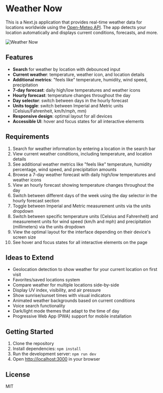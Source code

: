 # Weather Now
This is a Next.js application that provides real-time weather data for locations worldwide using the [Open-Meteo API](https://open-meteo.com/). The app detects your location automatically and displays current conditions, forecasts, and more.

![Weather Now](WeatherNow.png)

## Features

- **Search** for weather by location with debounced input
- **Current weather**: temperature, weather icon, and location details
- **Additional metrics**: "feels like" temperature, humidity, wind speed, precipitation
- **7-day forecast**: daily high/low temperatures and weather icons
- **Hourly forecast**: temperature changes throughout the day
- **Day selector**: switch between days in the hourly forecast
- **Units toggle**: switch between Imperial and Metric units (Celsius/Fahrenheit, km/h/mph, mm)
- **Responsive design**: optimal layout for all devices
- **Accessible UI**: hover and focus states for all interactive elements

## Requirements

1. Search for weather information by entering a location in the search bar
2. View current weather conditions, including temperature, and location details
3. See additional weather metrics like "feels like" temperature, humidity percentage, wind speed, and precipitation amounts
4. Browse a 7-day weather forecast with daily high/low temperatures and weather icons
5. View an hourly forecast showing temperature changes throughout the day
6. Switch between different days of the week using the day selector in the hourly forecast section
7. Toggle between Imperial and Metric measurement units via the units dropdown
8. Switch between specific temperature units (Celsius and Fahrenheit) and measurement units for wind speed (km/h and mph) and precipitation (millimeters) via the units dropdown
9. View the optimal layout for the interface depending on their device's screen size
10. See hover and focus states for all interactive elements on the page

## Ideas to Extend

- Geolocation detection to show weather for your current location on first visit
- Favorites/saved locations system
- Compare weather for multiple locations side-by-side
- Display UV index, visibility, and air pressure
- Show sunrise/sunset times with visual indicators
- Animated weather backgrounds based on current conditions
- Voice search functionality
- Dark/light mode themes that adapt to the time of day
- Progressive Web App (PWA) support for mobile installation

## Getting Started

1. Clone the repository
2. Install dependencies: `npm install`
3. Run the development server: `npm run dev`
4. Open [http://localhost:3000](http://localhost:3000) in your browser

## License

MIT

